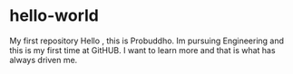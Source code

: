 # hello-world
My first repository
Hello , this is Probuddho. Im pursuing Engineering and this is my first time at GitHUB. I want to learn more and that is what has always driven me.
